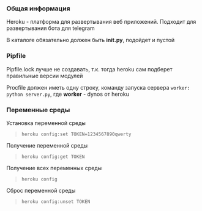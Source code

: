 ### Общая информация

Heroku - платформа для развертывания веб приложений. Подходит для развертывания бота для telegram

В каталоге обязательно должен быть **__init__.py**, подойдет и пустой

### Pipfile

Pipfile.lock лучше не создавать, т.к. тогда heroku сам подберет правильные версии модулей

Procfile должен иметь одну строку, команду запуска сервера `worker: python server.py`, где **worker** - dynos от heroku

### Переменные среды

Установка переменной среды
> `heroku config:set TOKEN=1234567890qwerty`

Получение переменной среды
> `heroku config:get TOKEN`

Получение всех переменных среды
> `heroku config`

Сброс переменной среды
> `heroku config:unset TOKEN`
